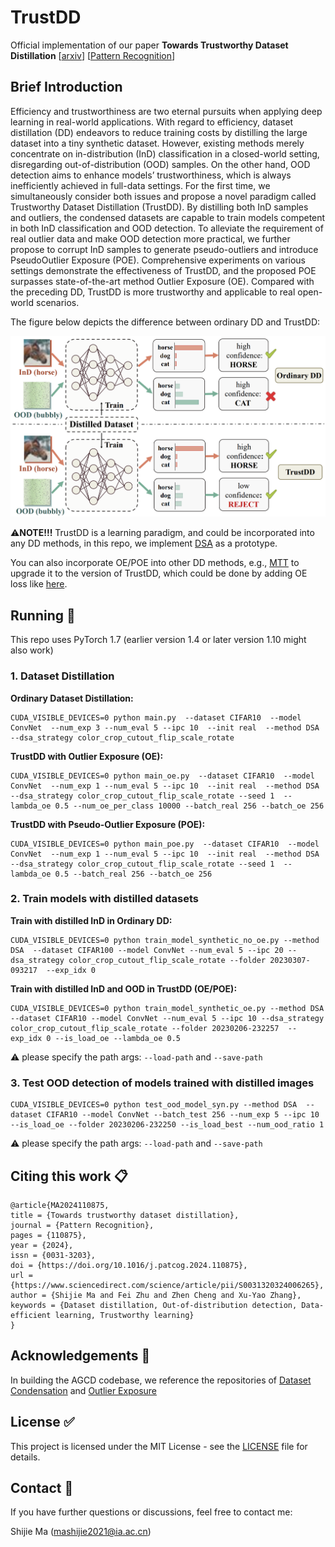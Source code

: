 # TrustDD

Official implementation of our paper **Towards Trustworthy Dataset Distillation** [[arxiv](https://arxiv.org/abs/2307.09165)] [[Pattern Recognition](https://doi.org/10.1016/j.patcog.2024.110875)]



## Brief Introduction

Efficiency and trustworthiness are two eternal pursuits when applying deep learning in real-world applications. With regard to efficiency, dataset distillation (DD) endeavors to reduce training costs by distilling the large dataset into a tiny synthetic dataset. However, existing methods merely concentrate on in-distribution (InD) classification in a closed-world setting, disregarding out-of-distribution (OOD) samples. On the other hand, OOD detection aims to enhance models’ trustworthiness, which is always inefficiently achieved in full-data settings. For the first time, we simultaneously consider both issues and propose a novel paradigm called Trustworthy Dataset Distillation (TrustDD). By distilling both InD samples and outliers, the condensed datasets are capable to train models competent in both InD classification and OOD detection. To alleviate the requirement of real outlier data and make OOD detection more practical, we further propose to corrupt InD samples to generate pseudo-outliers and introduce PseudoOutlier Exposure (POE). Comprehensive experiments on various settings demonstrate the effectiveness of TrustDD, and the proposed POE surpasses state-of-the-art method Outlier Exposure (OE). Compared with the preceding DD, TrustDD is more trustworthy and applicable to real open-world scenarios. 

The figure below depicts the difference between ordinary DD and TrustDD:

![diagram](assets/trustdd-diagram.jpg)

:warning:**NOTE!!!** TrustDD is a learning paradigm, and could be incorporated into any DD methods, in this repo, we implement [DSA](https://github.com/VICO-UoE/DatasetCondensation) as a prototype.

You can also incorporate OE/POE into other DD methods, e.g., [MTT](https://github.com/GeorgeCazenavette/mtt-distillation) to upgrade it to the version of TrustDD, which could be done by adding OE loss like [here](https://github.com/mashijie1028/TrustDD/blob/main/utils/dc_utils.py#L406).



## Running :running:

This repo uses PyTorch 1.7 (earlier version 1.4 or later version 1.10 might also work)

### 1. Dataset Distillation

**Ordinary Dataset Distillation:**

```shell
CUDA_VISIBLE_DEVICES=0 python main.py  --dataset CIFAR10  --model ConvNet  --num_exp 3 --num_eval 5 --ipc 10  --init real  --method DSA  --dsa_strategy color_crop_cutout_flip_scale_rotate
```

**TrustDD with Outlier Exposure (OE):**

```shell
CUDA_VISIBLE_DEVICES=0 python main_oe.py  --dataset CIFAR10  --model ConvNet  --num_exp 1 --num_eval 5 --ipc 10  --init real  --method DSA  --dsa_strategy color_crop_cutout_flip_scale_rotate --seed 1  --lambda_oe 0.5 --num_oe_per_class 10000 --batch_real 256 --batch_oe 256
```

**TrustDD with Pseudo-Outlier Exposure (POE):**

```shell
CUDA_VISIBLE_DEVICES=0 python main_poe.py  --dataset CIFAR10  --model ConvNet  --num_exp 1 --num_eval 5 --ipc 10  --init real  --method DSA  --dsa_strategy color_crop_cutout_flip_scale_rotate --seed 1  --lambda_oe 0.5 --batch_real 256 --batch_oe 256
```

### 2. Train models with distilled datasets

**Train with distilled InD in Ordinary DD:**

```shell
CUDA_VISIBLE_DEVICES=0 python train_model_synthetic_no_oe.py --method DSA  --dataset CIFAR100 --model ConvNet --num_eval 5 --ipc 20 --dsa_strategy color_crop_cutout_flip_scale_rotate --folder 20230307-093217  --exp_idx 0
```

**Train with distilled InD and OOD in TrustDD (OE/POE):**

```shell
CUDA_VISIBLE_DEVICES=0 python train_model_synthetic_oe.py --method DSA  --dataset CIFAR10 --model ConvNet --num_eval 5 --ipc 10 --dsa_strategy color_crop_cutout_flip_scale_rotate --folder 20230206-232257  --exp_idx 0 --is_load_oe --lambda_oe 0.5
```

:warning: please specify the path args: `--load-path` and `--save-path`

### 3. Test OOD detection of models trained with distilled images

```shell
CUDA_VISIBLE_DEVICES=0 python test_ood_model_syn.py --method DSA  --dataset CIFAR10 --model ConvNet --batch_test 256 --num_exp 5 --ipc 10 --is_load_oe --folder 20230206-232250 --is_load_best --num_ood_ratio 1
```

:warning: please specify the path args: `--load-path` and `--save-path`​



## Citing this work :clipboard:

```
@article{MA2024110875,
title = {Towards trustworthy dataset distillation},
journal = {Pattern Recognition},
pages = {110875},
year = {2024},
issn = {0031-3203},
doi = {https://doi.org/10.1016/j.patcog.2024.110875},
url = {https://www.sciencedirect.com/science/article/pii/S0031320324006265},
author = {Shijie Ma and Fei Zhu and Zhen Cheng and Xu-Yao Zhang},
keywords = {Dataset distillation, Out-of-distribution detection, Data-efficient learning, Trustworthy learning}
}
```





## Acknowledgements :gift:

In building the AGCD codebase, we reference the repositories of [Dataset Condensation](https://github.com/VICO-UoE/DatasetCondensation) and [Outlier Exposure](https://github.com/hendrycks/outlier-exposure)



## License :white_check_mark:

This project is licensed under the MIT License - see the [LICENSE](https://github.com/mashijie1028/TrustDD/blob/main/LICENSE) file for details.



## Contact :email:

If you have further questions or discussions, feel free to contact me:

Shijie Ma (mashijie2021@ia.ac.cn)
